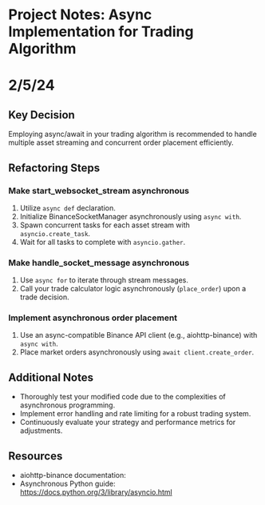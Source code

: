 # Project Notes: Async Implementation for Trading Algorithm
# 2/5/24
## Key Decision
Employing async/await in your trading algorithm is recommended to handle multiple asset streaming and concurrent order placement efficiently.

## Refactoring Steps

### Make start_websocket_stream asynchronous
1. Utilize `async def` declaration.
2. Initialize BinanceSocketManager asynchronously using `async with`.
3. Spawn concurrent tasks for each asset stream with `asyncio.create_task`.
4. Wait for all tasks to complete with `asyncio.gather`.

### Make handle_socket_message asynchronous
1. Use `async for` to iterate through stream messages.
2. Call your trade calculator logic asynchronously (`place_order`) upon a trade decision.

### Implement asynchronous order placement
1. Use an async-compatible Binance API client (e.g., aiohttp-binance) with `async with`.
2. Place market orders asynchronously using `await client.create_order`.

## Additional Notes
- Thoroughly test your modified code due to the complexities of asynchronous programming.
- Implement error handling and rate limiting for a robust trading system.
- Continuously evaluate your strategy and performance metrics for adjustments.

## Resources
- aiohttp-binance documentation: <invalid URL removed>
- Asynchronous Python guide: https://docs.python.org/3/library/asyncio.html
